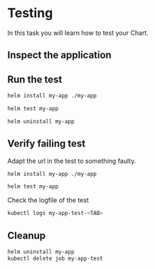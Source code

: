 # Testing

In this task you will learn how to test your Chart.

## Inspect the application

## Run the test

```bash
helm install my-app ./my-app 
```

```bash
helm test my-app
```

```bash
helm uninstall my-app
```

## Verify failing test

Adapt the url in the test to something faulty.

```bash
helm install my-app ./my-app 
```

```bash
helm test my-app
```

Check the logfile of the test
```bash
kubectl logs my-app-test-<TAB>
```

## Cleanup

```bash
helm uninstall my-app
kubectl delete job my-app-test
```

